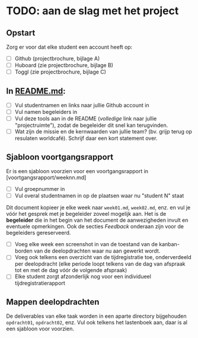# TODO: aan de slag met het project

## Opstart

Zorg er voor dat elke student een account heeft op:

- [ ] Github (projectbrochure, bijlage A)
- [ ] Huboard (zie projectbrochure, bijlage B)
- [ ] Toggl (zie projectbrochure, bijlage C)

## In [README.md](README.md):

- [ ] Vul studentnamen en links naar jullie Github account in
- [ ] Vul namen begeleiders in
- [ ] Vul deze tools aan in de README (*volledige* link naar jullie "projectruimte"), zodat de begeleider dit snel kan terugvinden.
- [ ] Wat zijn de missie en de kernwaarden van jullie team? (bv. grijp terug op resulaten worldcafé). Schrijf daar een kort statement over.

## Sjabloon voortgangsrapport

Er is een sjabloon voorzien voor een voortgangsrapport in [voortgangsrapport/weeknn.md]

- [ ] Vul groepnummer in
- [ ] Vul overal studentnamen in op de plaatsen waar nu "student N" staat

Dit document kopieer je elke week naar `week01.md`, `week02.md`, enz. en vul je vóór het gesprek met je begeleider zoveel mogelijk aan. Het is de **begeleider** die in het begin van het document de aanwezigheden invult en eventuele opmerkingen. Ook de secties *Feedback* onderaan zijn voor de begeleiders gereserveerd.

- [ ] Voeg elke week een screenshot in van de toestand van de kanban-borden van de deelopdrachten waar nu aan gewerkt wordt.
- [ ] Voeg ook telkens een overzicht van de tijdregistratie toe, onderverdeeld per deelopdracht (elke periode loopt telkens van de dag van afspraak tot en met de dag vóór de volgende afspraak)
- [ ] Elke student zorgt afzonderlijk nog voor een individueel tijdregistratierapport

## Mappen deelopdrachten

De deliverables van elke taak worden in een aparte directory bijgehouden `opdracht01`, `opdracht02`, enz. Vul ook telkens het lastenboek aan, daar is al een sjabloon voor voorzien. 
